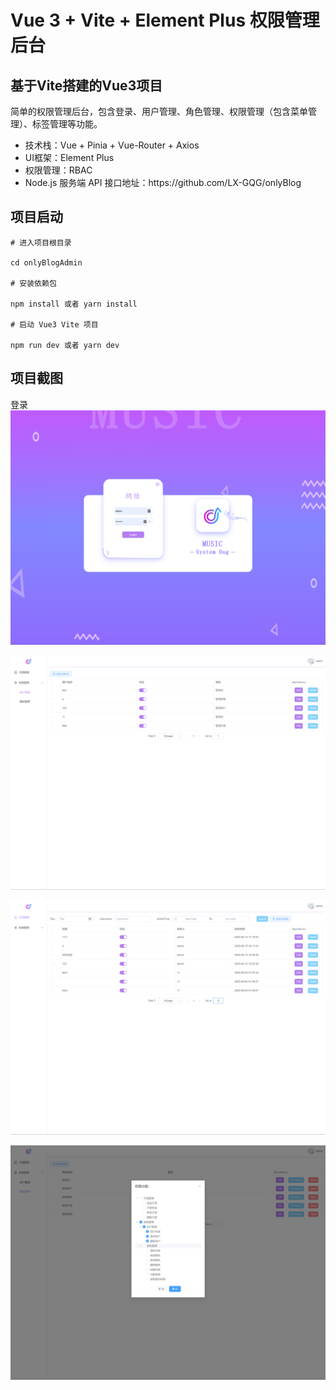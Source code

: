 # Vue 3 + Vite + Element Plus 权限管理后台

## 基于Vite搭建的Vue3项目

简单的权限管理后台，包含登录、用户管理、角色管理、权限管理（包含菜单管理）、标签管理等功能。

<ul>
    <li>技术栈：Vue + Pinia + Vue-Router + Axios</li>
    <li>UI框架：Element Plus</li>
    <li>权限管理：RBAC</li>
    <li>Node.js 服务端 API 接口地址：https://github.com/LX-GQG/onlyBlog </li>    
</ul>

## 项目启动
```
# 进入项目根目录

cd onlyBlogAdmin

# 安装依赖包

npm install 或者 yarn install

# 启动 Vue3 Vite 项目

npm run dev 或者 yarn dev
```

## 项目截图
登录
![登录](gitImg/Snipaste_2023-08-28_10-18-42.png)

![用户管理](gitImg/Snipaste_2023-08-28_10-17-58.png)

![文章管理](gitImg/Snipaste_2023-08-28_10-17-33.png)

![角色管理](gitImg/Snipaste_2023-08-28_10-18-15.png)
